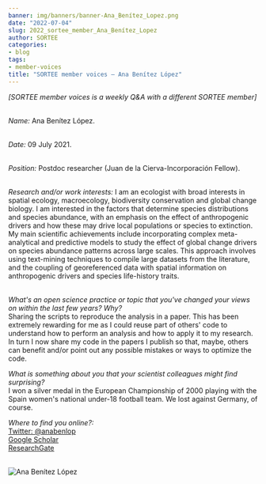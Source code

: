 ```yaml
---
banner: img/banners/banner-Ana_Benítez_Lopez.png
date: "2022-07-04"
slug: 2022_sortee_member_Ana_Benítez_Lopez
author: SORTEE
categories:
- blog
tags:
- member-voices
title: "SORTEE member voices – Ana Benítez López" 
---
```



*[SORTEE member voices is a weekly Q&A with a different SORTEE member]*   
&nbsp;
&nbsp;

   _Name:_ Ana Benítez López.   
&nbsp;

   _Date:_ 09 July 2021.   
&nbsp;

   _Position:_ Postdoc researcher (Juan de la Cierva-Incorporación Fellow).   
&nbsp;

   _Research and/or work interests:_ I am an ecologist with broad interests in spatial ecology, macroecology, biodiversity conservation and global change biology. I am interested in the factors that determine species distributions and species abundance, with an emphasis on the effect of anthropogenic drivers and how these may drive local populations or species to extinction. 
My main scientific achievements include incorporating complex meta-analytical and predictive models to study the effect of global change drivers on species abundance patterns across large scales. This approach involves using text-mining techniques to compile large datasets from the literature, and the coupling of georeferenced data with spatial information on anthropogenic drivers and species life-history traits.   
&nbsp;
&nbsp;

_What's an open science practice or topic that you've changed your views on within the last few years? Why?_   
Sharing the scripts to reproduce the analysis in a paper. This has been extremely rewarding for me as I could reuse part of others' code to understand how to perform an analysis and how to apply it to my research. In turn I now share my code in the papers I publish so that, maybe, others can benefit and/or point out any possible mistakes or ways to optimize the code.
&nbsp;
&nbsp;

_What is something about you that your scientist colleagues might find surprising?_   
I won a silver medal in the European Championship of 2000 playing with the Spain women's national under-18 football team. We lost against Germany, of course.
&nbsp;
&nbsp;

_Where to find you online?:_   
[Twitter: @anabenlop](https://twitter.com/anabenlop)  
[Google Scholar](https://scholar.google.com/citations?user=HC_j51sAAAAJ&hl=es)  
[ResearchGate](https://www.researchgate.net/profile/Ana-Benitez-Lopez)   
&nbsp;
&nbsp;


![Ana Benítez López](/blog/images/Ana_Benítez_Lopez.png)    
&nbsp;